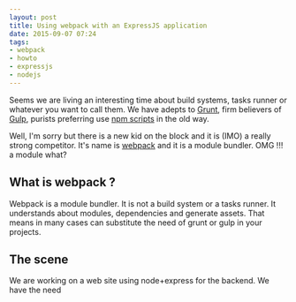 ```yaml
---
layout: post
title: Using webpack with an ExpressJS application
date: 2015-09-07 07:24
tags:
- webpack
- howto
- expressjs
- nodejs
---
```


Seems we are living an interesting time about build systems, tasks runner or whatever you want to call them.
We have adepts to [Grunt](http://gruntjs.com/), firm believers of [Gulp](http://gulpjs.com/), purists preferring use [npm scripts](https://docs.npmjs.com/misc/scripts) in the old way.

Well, I'm sorry but there is a new kid on the block and it is (IMO) a really strong competitor. It's name is [webpack](http://webpack.github.io/) and it is a module bundler. OMG !!! a module what?

## What is webpack ?

Webpack is a module bundler. It is not a build system or a tasks runner. It understands about modules, dependencies and generate assets. That means in many cases can substitute the need of grunt or gulp in your projects.



## The scene

We are working on a web site using node+express for the backend. We have the need  
